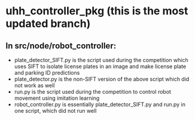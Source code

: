 # uhh_controller_pkg (this is the most updated branch)

## In src/node/robot_controller:
- plate_detector_SIFT.py is the script used during the competition which uses SIFT to isolate license plates in an image and make license plate and parking ID predictions
- plate_detector.py is the non-SIFT version of the above script which did not work as well
- run.py is the script used during the competition to control robot movement using imitation learning
- robot_controller.py is essentially plate_detector_SIFT.py and run.py in one script, which did not run well
